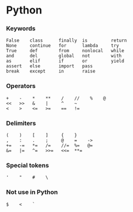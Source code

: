 # Python

### Keywords

    False    class      finally  is         return 
    None     continue   for      lambda     try
    True     def        from     nonlocal   while
    and      del        global   not        with
    as       elif       if       or         yield
    assert   else       import   pass
    break    except     in       raise

### Operators

    +    -    *    **    /    //    %    @
    <<   >>   &    |     ^    ~
    <    >    <=   >=    ==   !=

### Delimiters

    (    )    [    ]     {    }
    ,    :    .    ;     @    =    ->
    +=   -=   *=   /=    //=  %=   @=
    &=   |=   ^=   >>=   <<=  **=

### Special tokens

    '    "    #    \

### Not use in Python

    $    <    `
